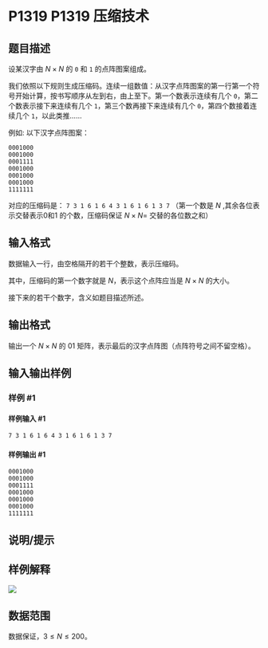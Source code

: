 # P1319 P1319 压缩技术

## 题目描述

设某汉字由 $N \times N$ 的 $\texttt 0$ 和 $\texttt 1$ 的点阵图案组成。

我们依照以下规则生成压缩码。连续一组数值：从汉字点阵图案的第一行第一个符号开始计算，按书写顺序从左到右，由上至下。第一个数表示连续有几个 $\texttt 0$，第二个数表示接下来连续有几个 $\texttt 1$，第三个数再接下来连续有几个 $\texttt 0$，第四个数接着连续几个 $\texttt 1$，以此类推……

例如: 以下汉字点阵图案：

```
0001000
0001000
0001111
0001000
0001000
0001000
1111111
```

对应的压缩码是： $\texttt {7 3 1 6 1 6 4 3 1 6 1 6 1 3 7}$ （第一个数是 $N$ ,其余各位表示交替表示0和1 的个数，压缩码保证 $N \times N=$ 交替的各位数之和）


## 输入格式

数据输入一行，由空格隔开的若干个整数，表示压缩码。

其中，压缩码的第一个数字就是 $N$，表示这个点阵应当是 $N\times N$ 的大小。

接下来的若干个数字，含义如题目描述所述。

## 输出格式

输出一个 $N\times N$ 的 01 矩阵，表示最后的汉字点阵图（点阵符号之间不留空格）。


## 输入输出样例

### 样例 #1

#### 样例输入 #1

```
7 3 1 6 1 6 4 3 1 6 1 6 1 3 7
```

#### 样例输出 #1

```
0001000
0001000
0001111
0001000
0001000
0001000
1111111
```

## 说明/提示

## 样例解释

![](https://cdn.luogu.com.cn/upload/image_hosting/rsx9qytk.png)

## 数据范围

数据保证，$3\leq N\leq 200$。
